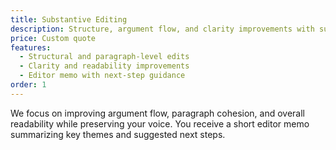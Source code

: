```yaml
---
title: Substantive Editing
description: Structure, argument flow, and clarity improvements with suggestions and an editor memo.
price: Custom quote
features:
  - Structural and paragraph-level edits
  - Clarity and readability improvements
  - Editor memo with next-step guidance
order: 1
---
```


We focus on improving argument flow, paragraph cohesion, and overall readability while preserving your voice. You receive a short editor memo summarizing key themes and suggested next steps.

